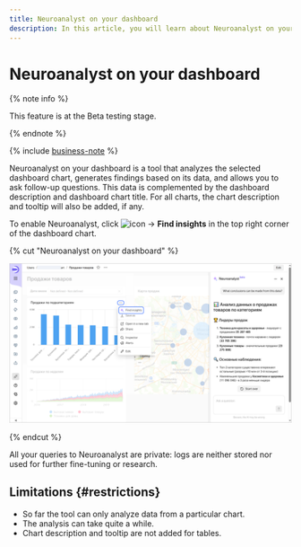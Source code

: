 ```yaml
---
title: Neuroanalyst on your dashboard
description: In this article, you will learn about Neuroanalyst on your dashboard and how to use it.
---
```


# Neuroanalyst on your dashboard

{% note info %}

This feature is at the Beta testing stage.

{% endnote %}


{% include [business-note](../../_includes/datalens/datalens-functionality-available-business-note.md) %}


Neuroanalyst on your dashboard is a tool that analyzes the selected dashboard chart, generates findings based on its data, and allows you to ask follow-up questions. This data is complemented by the dashboard description and dashboard chart title. For all charts, the chart description and tooltip will also be added, if any.

To enable Neuroanalyst, click ![icon](../../_assets/console-icons/ellipsis.svg) → **Find insights** in the top right corner of the dashboard chart.

{% cut "Neuroanalyst on your dashboard" %}

![image](../../_assets/datalens/release-notes/ai-analytic-on-dashboard.png)

{% endcut %}

All your queries to Neuroanalyst are private: logs are neither stored nor used for further fine-tuning or research.

## Limitations {#restrictions}

* So far the tool can only analyze data from a particular chart.
* The analysis can take quite a while.
* Chart description and tooltip are not added for tables.